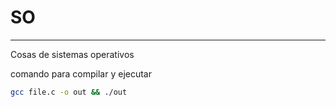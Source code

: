 # SO
---
Cosas de sistemas operativos

comando para compilar y ejecutar

```bash
gcc file.c -o out && ./out
```
